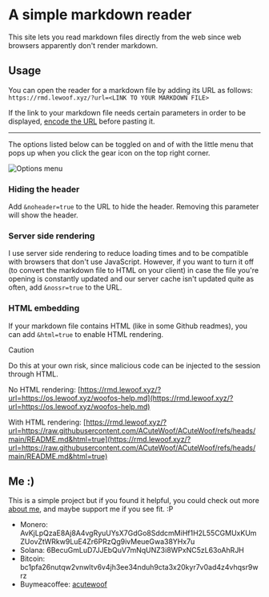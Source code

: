 # A simple markdown reader

This site lets you read markdown files directly from the web since web browsers apparently don't render markdown.

## Usage

You can open the reader for a markdown file by adding its URL as follows:
`https://rmd.lewoof.xyz/?url=<LINK TO YOUR MARKDOWN FILE>`

If the link to your markdown file needs certain parameters in order to be displayed, [encode the URL](https://www.urlencoder.io/) before pasting it.

---

The options listed below can be toggled on and of with the little menu that pops up when you click the gear icon on the top right corner.

![Options menu](https://rmd.lewoof.xyz/options.png)

### Hiding the header

Add `&noheader=true` to the URL to hide the header. Removing this parameter will show the header.

### Server side rendering

I use server side rendering to reduce loading times and to be compatible with browsers that don't use JavaScript. However, if you want to turn it off (to convert the markdown file to HTML on your client) in case the file you're opening is constantly updated and our server cache isn't updated quite as often, add `&nossr=true` to the URL.

### HTML embedding

If your markdown file contains HTML (like in some Github readmes), you can add `&html=true` to enable HTML rendering.

> [!CAUTION]
> Do this at your own risk, since malicious code can be injected to the session through HTML.

No HTML rendering: [https://rmd.lewoof.xyz/?url=https://os.lewoof.xyz/woofos-help.md](https://rmd.lewoof.xyz/?url=https://os.lewoof.xyz/woofos-help.md)

With HTML rendering: [https://rmd.lewoof.xyz/?url=https://raw.githubusercontent.com/ACuteWoof/ACuteWoof/refs/heads/main/README.md&html=true](https://rmd.lewoof.xyz/?url=https://raw.githubusercontent.com/ACuteWoof/ACuteWoof/refs/heads/main/README.md&html=true)

## Me :)

This is a simple project but if you found it helpful, you could check out more [about me](https://rmd.lewoof.xyz/?url=https://raw.githubusercontent.com/ACuteWoof/ACuteWoof/refs/heads/main/README.md&html=true), and maybe support me if you see fit. :P

- Monero: AvKjLpQzaE8Aj8A4vgRyuUYsX7GdGo8SddcmMiHf1H2L55CGMUxKUmZUovZtWRkw9LuE4Zr6PRzQg9ivMeueGwa38YHx7u
- Solana: 6BecuGmLuD7JJEbQuV7mNqUNZ3i8WPxNC5zL63oAhRJH
- Bitcoin: bc1pfa26nutqw2vnwltv6v4jh3ee34nduh9cta3x20kyr7v0ad4z4vhqsr9wrz
- Buymeacoffee: [acutewoof](https://buymeacoffee.com/acutewoof)
